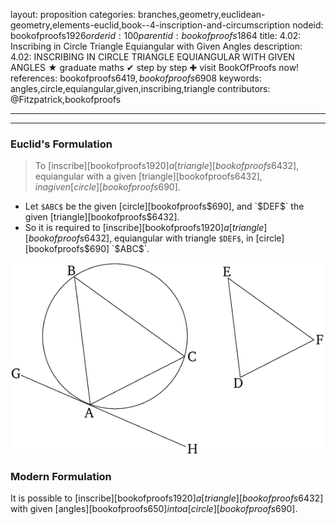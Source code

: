 layout: proposition
categories: branches,geometry,euclidean-geometry,elements-euclid,book--4-inscription-and-circumscription
nodeid: bookofproofs$1926
orderid: 100
parentid: bookofproofs$1864
title: 4.02: Inscribing in Circle Triangle Equiangular with Given Angles
description: 4.02: INSCRIBING IN CIRCLE TRIANGLE EQUIANGULAR WITH GIVEN ANGLES &#9733; graduate maths &#10004; step by step &#10010; visit BookOfProofs now!
references: bookofproofs$6419,bookofproofs$6908
keywords: angles,circle,equiangular,given,inscribing,triangle
contributors: @Fitzpatrick,bookofproofs

---


---

### Euclid's Formulation

> To [inscribe][bookofproofs$1920] a [triangle][bookofproofs$6432], equiangular with a given [triangle][bookofproofs$6432], in a given [circle][bookofproofs$690].
* Let `$ABC$` be the given [circle][bookofproofs$690], and `$DEF$` the given [triangle][bookofproofs$6432].
* So it is required to [inscribe][bookofproofs$1920] a [triangle][bookofproofs$6432], equiangular with triangle `$DEF$`, in [circle][bookofproofs$690] `$ABC$`.


![fig02e](https://github.com/bookofproofs/bookofproofs.github.io/blob/main/_sources/_assets/images/euclid/Book04/fig02e.png?raw=true)


### Modern Formulation

It is possible to [inscribe][bookofproofs$1920] a [triangle][bookofproofs$6432] with given [angles][bookofproofs$650] into a [circle][bookofproofs$690].